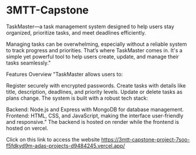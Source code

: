 # 3MTT-Capstone
TaskMaster—a task management system designed to help users stay organized, prioritize tasks, and meet deadlines efficiently.

Managing tasks can be overwhelming, especially without a reliable system to track progress and priorities. That’s where TaskMaster comes in. It's a simple yet powerful tool to help users create, update, and manage their tasks seamlessly."

Features Overview "TaskMaster allows users to:

Register securely with encrypted passwords. Create tasks with details like title, description, deadlines, and priority levels. Update or delete tasks as plans change. The system is built with a robust tech stack:

Backend: Node.js and Express with MongoDB for database management. Frontend: HTML, CSS, and JavaScript, making the interface user-friendly and responsive." The backend is hosted on render while the frontend is hosted on vercel.

Click on this link to access the website https://3mtt-capstone-project-7soo-f5fdkyd9m-adas-projects-d9484245.vercel.app/

